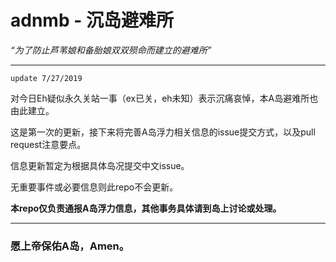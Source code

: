 # adnmb - 沉岛避难所

*“为了防止芦苇娘和备胎娘双双殒命而建立的避难所”*

---

`update 7/27/2019`

对今日Eh疑似永久关站一事（ex已关，eh未知）表示沉痛哀悼，本A岛避难所也由此建立。

这是第一次的更新，接下来将完善A岛浮力相关信息的issue提交方式，以及pull request注意要点。

信息更新暂定为根据具体岛况提交中文issue。

无重要事件或必要信息则此repo不会更新。

**本repo仅负责通报A岛浮力信息，其他事务具体请到岛上讨论或处理。**

---

### 愿上帝保佑A岛，Amen。